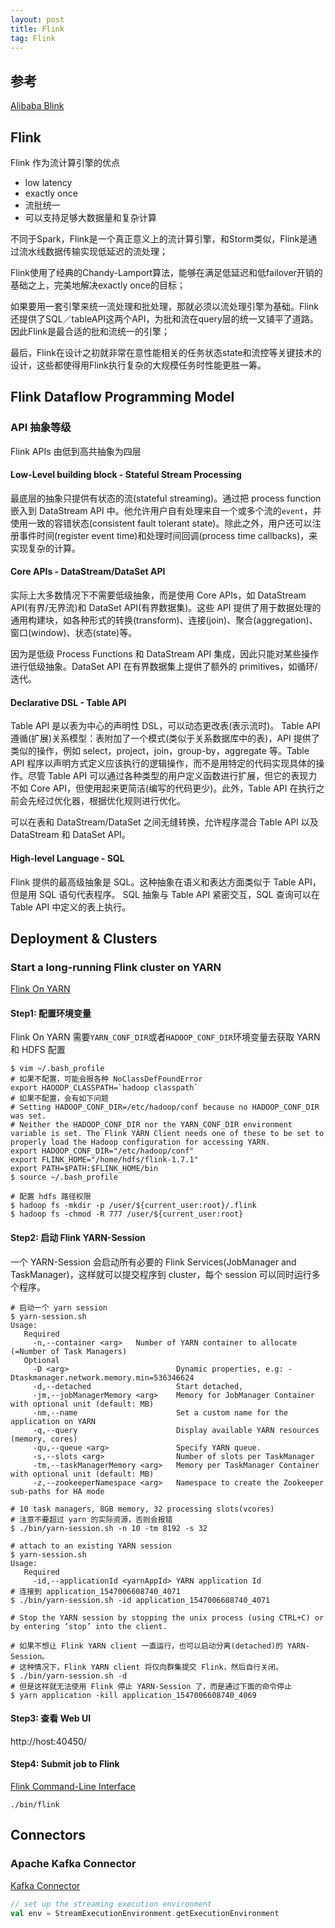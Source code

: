 ```yaml
---
layout: post
title: Flink
tag: Flink
---
```


## 参考
[Alibaba Blink](https://blog.csdn.net/qq_36852006/article/details/78217801)

## Flink
Flink 作为流计算引擎的优点

* low latency
* exactly once
* 流批统一
* 可以支持足够大数据量和复杂计算

不同于Spark，Flink是一个真正意义上的流计算引擎，和Storm类似，Flink是通过流水线数据传输实现低延迟的流处理；

Flink使用了经典的Chandy-Lamport算法，能够在满足低延迟和低failover开销的基础之上，完美地解决exactly once的目标；

如果要用一套引擎来统一流处理和批处理，那就必须以流处理引擎为基础。Flink还提供了SQL／tableAPI这两个API，为批和流在query层的统一又铺平了道路。因此Flink是最合适的批和流统一的引擎；

最后，Flink在设计之初就非常在意性能相关的任务状态state和流控等关键技术的设计，这些都使得用Flink执行复杂的大规模任务时性能更胜一筹。

## Flink Dataflow Programming Model
### API 抽象等级
Flink APIs 由低到高共抽象为四层

#### Low-Level building block - Stateful Stream Processing
最底层的抽象只提供有状态的流(stateful streaming)。通过把 process function 嵌入到 DataStream API 中。他允许用户自有处理来自一个或多个流的`event`，并使用一致的容错状态(consistent fault tolerant state)。除此之外，用户还可以注册事件时间(register event time)和处理时间回调(process time callbacks)，来实现复杂的计算。

#### Core APIs - DataStream/DataSet API
实际上大多数情况下不需要低级抽象，而是使用 Core APIs，如 DataStream API(有界/无界流)和 DataSet API(有界数据集)。这些 API 提供了用于数据处理的通用构建块，如各种形式的转换(transform)、连接(join)、聚合(aggregation)、窗口(window)、状态(state)等。

因为是低级 Process Functions 和 DataStream API 集成，因此只能对某些操作进行低级抽象。DataSet API 在有界数据集上提供了额外的 primitives，如循环/迭代。

#### Declarative DSL - Table API
Table API 是以表为中心的声明性 DSL，可以动态更改表(表示流时)。 Table API 遵循(扩展)关系模型：表附加了一个模式(类似于关系数据库中的表)，API 提供了类似的操作，例如 select，project，join，group-by，aggregate 等。Table API 程序以声明方式定义应该执行的逻辑操作，而不是用特定的代码实现具体的操作。尽管 Table API 可以通过各种类型的用户定义函数进行扩展，但它的表现力不如 Core API，但使用起来更简洁(编写的代码更少)。此外，Table API 在执行之前会先经过优化器，根据优化规则进行优化。

可以在表和 DataStream/DataSet 之间无缝转换，允许程序混合 Table API 以及 DataStream 和 DataSet API。

#### High-level Language - SQL
Flink 提供的最高级抽象是 SQL。这种抽象在语义和表达方面类似于 Table API，但是用 SQL 语句代表程序。 SQL 抽象与 Table API 紧密交互，SQL 查询可以在 Table API 中定义的表上执行。


## Deployment & Clusters

### Start a long-running Flink cluster on YARN
[Flink On YARN](https://ci.apache.org/projects/flink/flink-docs-release-1.7/ops/deployment/yarn_setup.html#run-a-flink-job-on-yarn)

#### Step1: 配置环境变量
Flink On YARN 需要`YARN_CONF_DIR`或者`HADOOP_CONF_DIR`环境变量去获取 YARN 和 HDFS 配置
```shell
$ vim ~/.bash_profile
# 如果不配置，可能会报各种 NoClassDefFoundError
export HAOODP_CLASSPATH=`hadoop classpath`
# 如果不配置，会有如下问题
# Setting HADOOP_CONF_DIR=/etc/hadoop/conf because no HADOOP_CONF_DIR was set.
# Neither the HADOOP_CONF_DIR nor the YARN_CONF_DIR environment variable is set. The Flink YARN Client needs one of these to be set to properly load the Hadoop configuration for accessing YARN.
export HADOOP_CONF_DIR="/etc/hadoop/conf"
export FLINK_HOME="/home/hdfs/flink-1.7.1"
export PATH=$PATH:$FLINK_HOME/bin
$ source ~/.bash_profile

# 配置 hdfs 路径权限
$ hadoop fs -mkdir -p /user/${current_user:root}/.flink
$ hadoop fs -chmod -R 777 /user/${current_user:root}
```

#### Step2: 启动 Flink YARN-Session
一个 YARN-Session 会启动所有必要的 Flink Services(JobManager and TaskManager)，这样就可以提交程序到 cluster，每个 session 可以同时运行多个程序。

```shell
# 启动一个 yarn session
$ yarn-session.sh
Usage:
   Required
     -n,--container <arg>   Number of YARN container to allocate (=Number of Task Managers)
   Optional
     -D <arg>                        Dynamic properties, e.g: -Dtaskmanager.network.memory.min=536346624
     -d,--detached                   Start detached, 
     -jm,--jobManagerMemory <arg>    Memory for JobManager Container with optional unit (default: MB)
     -nm,--name                      Set a custom name for the application on YARN
     -q,--query                      Display available YARN resources (memory, cores)
     -qu,--queue <arg>               Specify YARN queue.
     -s,--slots <arg>                Number of slots per TaskManager
     -tm,--taskManagerMemory <arg>   Memory per TaskManager Container with optional unit (default: MB)
     -z,--zookeeperNamespace <arg>   Namespace to create the Zookeeper sub-paths for HA mode

# 10 task managers, 8GB memory, 32 processing slots(vcores)
# 注意不要超过 yarn 的实际资源，否则会报错
$ ./bin/yarn-session.sh -n 10 -tm 8192 -s 32

# attach to an existing YARN session
$ yarn-session.sh
Usage:
   Required
     -id,--applicationId <yarnAppId> YARN application Id     
# 连接到 application_1547006608740_4071 
$ ./bin/yarn-session.sh -id application_1547006608740_4071

# Stop the YARN session by stopping the unix process (using CTRL+C) or by entering ‘stop’ into the client.

# 如果不想让 Flink YARN client 一直运行，也可以启动分离(detached)的 YARN-Session。 
# 这种情况下，Flink YARN client 将仅向群集提交 Flink，然后自行关闭。
$ ./bin/yarn-session.sh -d
# 但是这样就无法使用 Flink 停止 YARN-Session 了，而是通过下面的命令停止
$ yarn application -kill application_1547006608740_4069
```
#### Step3: 查看 Web UI
http://host:40450/

#### Step4: Submit job to Flink
[Flink Command-Line Interface](https://ci.apache.org/projects/flink/flink-docs-release-1.7/ops/cli.html)

```shell
./bin/flink
```

## Connectors
### Apache Kafka Connector
[Kafka Connector](https://ci.apache.org/projects/flink/flink-docs-release-1.7/dev/connectors/kafka.html)
```scala
// set up the streaming execution environment
val env = StreamExecutionEnvironment.getExecutionEnvironment
```